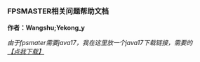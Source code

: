 ### 	FPSMASTER相关问题帮助文档
**作者：Wangshu;Yekong_y**

_由于fpsmater需要java17，我在这里放一个java17下载链接，需要的[【点我下载】](https://aka.ms/download-jdk/microsoft-jdk-17.0.10-windows-x64.msi)_
